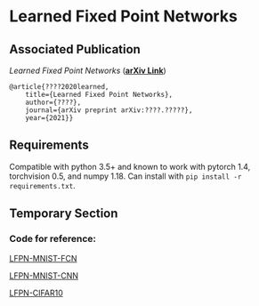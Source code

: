 # Learned Fixed Point Networks


## Associated Publication

_Learned Fixed Point Networks_ (**[arXiv Link](https://arxiv.org/abs/????.?????)**)

    @article{????2020learned,
        title={Learned Fixed Point Networks},
        author={????},
        journal={arXiv preprint arXiv:????.?????},
        year={2021}}


## Requirements
Compatible with python 3.5+ and known to work with pytorch 1.4, torchvision 0.5, and numpy 1.18. Can install with `pip install -r requirements.txt`.



## Temporary Section

### Code for reference:

[LFPN-MNIST-FCN](https://colab.research.google.com/drive/1FxOEibCOyDVd3Skhx6LUpvyGACEe4GzO?usp=sharing)

[LFPN-MNIST-CNN](https://colab.research.google.com/drive/15moVLDZCt6R2tObV9YuRF3xWENOhVWs2#scrollTo=1FmfvE_2grxL)

[LFPN-CIFAR10](https://colab.research.google.com/drive/1OfLRtNFjNwZ5oli0gX4GUiEFWstKozpz#scrollTo=B6ZbS14yh_Ak)



